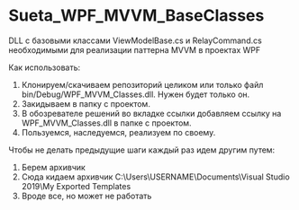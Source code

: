 # Sueta_WPF_MVVM_BaseClasses
DLL с базовыми классами ViewModelBase.cs и RelayCommand.cs необходимыми для реализации паттерна MVVM в проектах WPF

Как использовать:

1. Клонируем/скачиваем репозиторий целиком или только файл bin/Debug/WPF_MVVM_Classes.dll. Нужен будет только он.
2. Закидываем в папку с проектом.
3. В обозревателе решений во вкладке ссылки добавляем ссылку на WPF_MVVM_Classes.dll в папке с проектом.
4. Пользуемся, наследуемся, реализуем по своему.

Чтобы не делать предыдущие шаги каждый раз идем другим путем:

1. Берем архивчик
2. Сюда кидаем архивчик C:\Users\USERNAME\Documents\Visual Studio 2019\My Exported Templates
3. Вроде все, но может не работать


